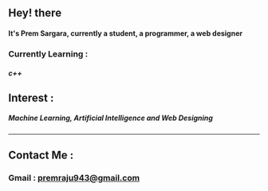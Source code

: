 ## Hey! there 
#### It's Prem Sargara, currently a student, a programmer, a web designer
### Currently Learning :
#### *c++*
## Interest :
##### Machine Learning, Artificial Intelligence and Web Designing
----
## Contact Me :
### Gmail : premraju943@gmail.com
